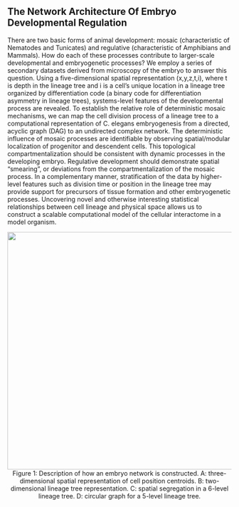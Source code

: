 ## The Network Architecture Of Embryo Developmental Regulation

There are two basic forms of animal development: mosaic (characteristic of Nematodes and Tunicates) and regulative (characteristic of Amphibians and Mammals). How do each of these processes contribute to larger-scale developmental and embryogenetic processes? We employ a series of secondary datasets derived from microscopy of the embryo to answer this question. Using a five-dimensional spatial representation (x,y,z,t,i), where t is depth in the lineage tree and i is a cell’s unique location in a lineage tree organized by differentiation code (a binary code for differentiation asymmetry in lineage trees), systems-level features of the developmental process are revealed. To establish the relative role of deterministic mosaic mechanisms, we can map the cell division process of a lineage tree to a computational representation of C. elegans embryogenesis from a directed, acyclic graph (DAG) to an undirected complex network. The deterministic influence of mosaic processes are identifiable by observing spatial/modular localization of progenitor and descendent cells. This topological compartmentalization should be consistent with dynamic processes in the developing embryo. Regulative development should demonstrate spatial “smearing”, or deviations from the compartmentalization of the mosaic process. In a complementary manner, stratification of the data by higher-level features such as division time or position in the lineage tree may provide support for precursors of tissue formation and other embryogenetic processes. Uncovering novel and otherwise interesting statistical relationships between cell lineage and physical space allows us to construct a scalable computational model of the cellular interactome in a model organism.

<p align="center">
  <img width="738" height="533" src="https://user-images.githubusercontent.com/19001437/54640397-ae685d80-4a5d-11e9-933b-be65928cbfd2.png"><BR>
  Figure 1: Description of how an embryo network is constructed. A: three-dimensional spatial representation of cell position centroids. B: two-dimensional lineage tree representation. C: spatial segregation in a 6-level lineage tree. D: circular graph for a 5-level lineage tree.
</p>


